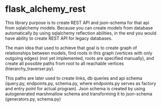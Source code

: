 # flask_alchemy_rest

This library purpose is to create REST API and json-schema for that api from sqlalchemy models. Because you can create models from database automatically by using sqlalchemy reflection abilities, in the end you would have ability to create REST API for legacy databases.

The main idea that used to achieve that goal is to create graph of relationships between models, find roots in this graph (vertices with only outgoing edges) (not yet implemented, roots are specified manually), and create all possible paths from root to all reachable vertices (hierarchy_traverser.py).

This paths are later used to create links, db queries and api schema (query.py, endpoints.py, schema.py, where endpoints.py serves as factory and entry point for actual program). Json schema is created by using autogenerated marshmallow schema and transforming it to json-schema (generators.py, schema.py)
